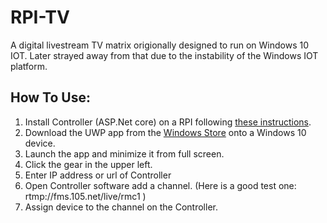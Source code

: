 # RPI-TV
A digital livestream TV matrix origionally designed to run on Windows 10 IOT. Later strayed away from that due to the instability of the Windows IOT platform.
## How To Use:
1. Install Controller (ASP.Net core) on a RPI following [these instructions](https://thomaslevesque.com/2018/04/17/hosting-an-asp-net-core-2-application-on-a-raspberry-pi/).
2. Download the UWP app from the [Windows Store](https://www.microsoft.com/store/apps/9MSZ3JKWWZQT) onto a Windows 10 device.
3. Launch the app and minimize it from full screen.
4. Click the gear in the upper left.
5. Enter IP address or url of Controller
6. Open Controller software add a channel. (Here is a good test one: rtmp://fms.105.net/live/rmc1 )
7. Assign device to the channel on the Controller.
